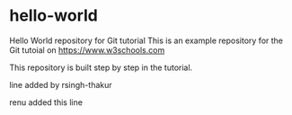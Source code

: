 # hello-world
Hello World repository for Git tutorial
This is an example repository for the Git tutoial on https://www.w3schools.com

This repository is built step by step in the tutorial.

line added by rsingh-thakur

renu added this line
